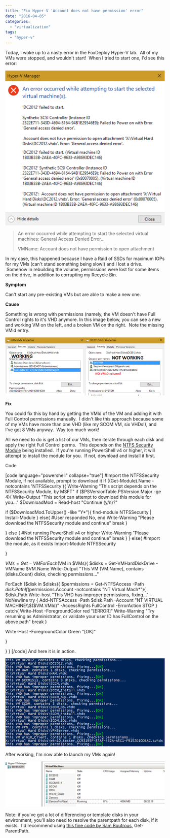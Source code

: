 ```yaml
---
title: "Fix Hyper-V 'Account does not have permission' error"
date: "2016-04-05"
categories: 
  - "virtualization"
tags: 
  - "hyper-v"
---
```


Today, I woke up to a nasty error in the FoxDeploy Hyper-V lab.  All of my VMs were stopped, and wouldn't start!  When I tried to start one, I'd see this error:

![01](images/01.png)

> An error occurred while attempting to start the selected virtual machines: General Access Denied Error...
> 
> VMName: Account does not have permission to open attachment <PathToVHD>

In my case, this happened because I have a Raid of SSDs for maximum IOPs for my VMs (can't stand something being slow!) and I lost a drive.  Somehow in rebuilding the volume, permissions were lost for some items on the drive, in addition to corrupting my Recycle Bin.

**Symptom**

Can't start any pre-existing VMs but are able to make a new one.

**Cause**

Something is wrong with permissions (namely, the VM doesn't have Full Control rights to it's VHD anymore. In this image below, you can see a new and working VM on the left, and a broken VM on the right.  Note the missing VMid entry.

![3](images/3.png)

**Fix**

You could fix this by hand by getting the VMId of the VM and adding it with Full Control permissions manually.  I didn't like this approach because some of my VMs have more than one VHD (like my SCOM VM, six VHDs!), and I've got 8 VMs anyway.  Way too much work!

All we need to do is get a list of our VMs, then iterate through each disk and apply the right Full Control perms.  This depends on the [NTFS Security Module](https://gallery.technet.microsoft.com/scriptcenter/1abd77a5-9c0b-4a2b-acef-90dbb2b84e85) being installed.  If you're running PowerShell v4 or higher, it will attempt to install the module for you.  If not, download and install it first.

Code

\[code language="powershell" collapse="true"\] #Import the NTFSSecurity Module, if not available, prompt to download it If ((Get-Module).Name -notcontains 'NTFSSecurity'){ Write-Warning "This script depends on the NTFSSecurity Module, by MSFT" if ($PSVersionTable.PSVersion.Major -ge 4){ Write-Output "This script can attempt to download this module for you..." $DownloadMod = Read-host "Continue (y/n)?"

if ($DownloadMod.ToUpper() -like "Y\*"){ find-module NTFSSecurity | Install-Module } else{ #User responded No, end Write-Warning "Please download the NTFSSecurity module and continue" break }

} else { #Not running PowerShell v4 or higher Write-Warning "Please download the NTFSSecurity module and continue" break } } else{ #Import the module, as it exists Import-Module NTFSSecurity

}

$VMs = Get-VM ForEach ($VM in $VMs){ $disks = Get-VMHardDiskDrive -VMName $VM.Name Write-Output "This VM $($VM.Name), contains $($disks.Count) disks, checking permissions..."

ForEach ($disk in $disks){ $permissions = Get-NTFSAccess -Path $disk.Path If ($permissions.Account -notcontains "NT Virtual Mach\*"){ $disk.Path Write-host "This VHD has improper permissions, fixing..." -NoNewline try { Add-NTFSAccess -Path $disk.Path -Account "NT VIRTUAL MACHINE\\$($VM.VMId)" -AccessRights FullControl -ErrorAction STOP } catch{ Write-Host -ForegroundColor red "\[ERROR\]" Write-Warning "Try rerunning as Administrator, or validate your user ID has FullControl on the above path" break }

Write-Host -ForegroundColor Green "\[OK\]"

}

} } \[/code\] And here it is in action.

![4](images/4.png)

After working, I'm now able to launch my VMs again!

![5](images/5.png)

Note: if you've got a lot of differencing or template disks in your environment, you'll also need to resolve the parentpath for each disk, if it exists.  I'd recommend using [this fine code by Sam Boutrous](https://gallery.technet.microsoft.com/scriptcenter/Powershell-script-to-get-311afc3e), Get-ParentPath.
